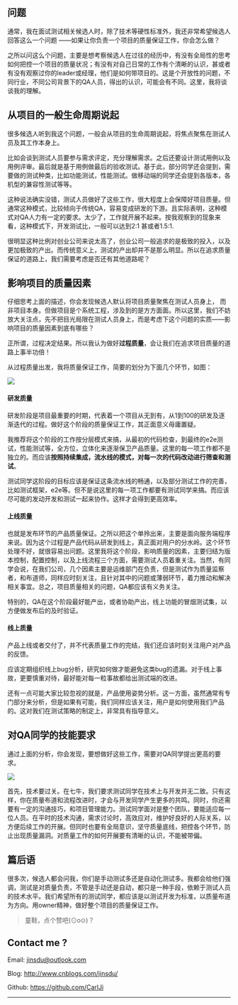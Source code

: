 ## 问题

通常，我在面试测试相关候选人时，除了技术等硬性标准外，我还非常希望候选人回答这么一个问题 ——如果让你负责一个项目的质量保证工作，你会怎么做？

之所以问这么个问题，主要是想考察候选人在过往的经历中，有没有全局性的思考如何把控一个项目的质量状况；有没有对自己日常的工作有个清晰的认识，甚或者有没有观察过你的leader或经理，他们是如何带项目的。这是个开放性的问题，不同行业，不同公司背景下的QA人员，得出的认识，可能会有不同。这里，我将谈谈我的理解。

## 从项目的一般生命周期说起

很多候选人听到我这个问题，一般会从项目的生命周期说起，将焦点聚焦在测试人员及其工作本身上。

比如会谈到测试人员要参与需求评定，充分理解需求。之后还要设计测试用例以及用例评审。最后就是基于用例做最后的验收测试。基于此，部分同学还会提到，需要做的测试种类，比如功能测试，性能测试。做移动端的同学还会提到各版本，各机型的兼容性测试等等。

这种说法确实没错，测试人员做好了这些工作，很大程度上会保障好项目质量。但通常这种模式，比较倾向于传统QA，容易变成研发的下游。且实际表明，这种模式对QA人力有一定的要求。太少了，工作就开展不起来。按我观察到的现象来看，这种模式下，开发测试比，一般可以达到2:1 甚或者1.5:1.

很明显这种比例对创业公司来说太高了，创业公司一般追求的是极致的投入，以及更加极致的产出。而传统意义上，测试的产出却并不是那么明显。所以在追求质量保证的道路上，我们需要考虑是否还有其他道路呢？

## 影响项目的质量因素

仔细思考上面的描述，你会发现候选人默认将项目质量聚焦在测试人员身上， 而非项目本身。但做项目是个系统工程，涉及到的是方方面面。所以这里，我们不妨放大关注点，先不把目光局限在测试人员身上，而是考虑下这个问题的实质——影响项目的质量因素到底有哪些？

正所谓，过程决定结果。所以我认为做好**过程质量**，会让我们在追求项目质量的道路上事半功倍！

从过程质量出发，我将质量保证工作，简要的划分为下面几个环节，如图：

![](http://images2017.cnblogs.com/blog/293394/201709/293394-20170911231658297-2111700343.png)



#### 研发质量

研发阶段是项目最重要的时期，代表着一个项目从无到有，从1到100的研发及逐渐迭代的过程。做好这个阶段的质量保证工作，其正面意义毋庸置疑。

我推荐将这个阶段的工作按分层模式来搞，从最初的代码检查，到最终的e2e测试，性能测试等，全方位，立体化来逐渐保卫产品质量。这里的每一项工作都不是独立的。而应该**按照持续集成，流水线的模式，对每一次的代码改动进行筛查和测试**。

测试同学这阶段的目标应该是保证这条流水线的畅通，以及部分测试工作的完善，比如测试框架，e2e等。但不是说这里的每一项工作都要有测试同学来搞。而应该尽可能的发动开发和测试一起来协作。这样才会得到更高效率。

#### 上线质量

也就是发布环节的产品质量保证。之所以把这个单拎出来，主要是面向服务端程序来说。因为这个过程是产品代码从研发到线上，真正面对用户的分水岭。这个环节处理不好，就很容易出问题。这里我将这个阶段，影响质量的因素，主要归结为版本控制，配置控制，以及上线流程三个方面，需要测试人员着重关注。当然，有同学会说，在我们公司，几个因素主要是运维部门在负责，但是测试作为质量监察者，和布道师，同样应时刻关注，且针对其中的问题或薄弱环节，着力推动和解决相关事宜。总之，项目质量相关的问题，QA都应该有义务关注。

特别的，QA在这个阶段最好能产出，或者协助产出，线上功能的冒烟测试集，以方便做发布后的及时验证。

#### 线上质量

产品上线或者交付了，并不代表质量工作的完结，我们还应该时刻关注用户对产品的反馈。

应该定期组织线上bug分析，研究如何做才能避免这类bug的遗漏。对于线上事故，更要慎重对待，最好能对每一粒事故都给出测试端的改进。

还有一点可能大家比较忽视的就是，产品使用姿势分析。这一方面，虽然通常有专门部分来分析，但是如果有可能，我们同样应该关注，用户是如何使用我们产品的。这对我们在测试策略的制定上，非常具有指导意义。

## 对QA同学的技能要求

通过上面的分析，你会发现，要想做好这些工作，需要对QA同学提出更高的要求。

![](http://images2017.cnblogs.com/blog/293394/201709/293394-20170911231859422-956510545.png)

首先，技术要过关。在七牛，我们要求测试同学在技术上与开发并无二致。只有这样，你在质量布道和流程改进时，才会与开发同学产生更多的共鸣。同时，你还需要有一定的沟通技巧，和项目管理能力。测试同学面对是整个团队，要能适应每一位人员。在平时的技术沟通，需求讨论时，高效应对，维护好良好的人际关系，以方便后续工作的开展。但同时也要有全局意识，坚守质量底线，把控各个环节，防止出现质量漏洞。对质量工作的如何开展要有清晰的认识，不能被带偏。

## 篇后语

很多次，候选人都会问我，你们是手动测试多还是自动化测试多。我都会给他们强调，测试是对质量负责，不管是手动还是自动，都只是一种手段，依赖于测试人员的技术水平。我们希望所有的测试同学，都应该是以测试开发为标准，以质量布道为方向。用owner精神，做好整个项目的质量保证工作。



> 童鞋，点个赞吧(⊙o⊙)？



## Contact me ?

Email: jinsdu@outlook.com

Blog: <http://www.cnblogs.com/jinsdu/>

Github: <https://github.com/CarlJi>

------